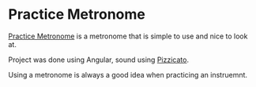 # Practice Metronome

 [Practice Metronome](https://www.yousifmansour.space/metronome/) is a metronome that is simple to use and nice to look at.

 Project was done using Angular, sound using [Pizzicato](https://alemangui.github.io/pizzicato/).
 
 Using a metronome is always a good idea when practicing an instruemnt.